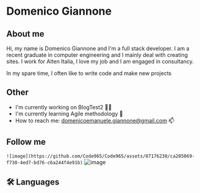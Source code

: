 # Domenico Giannone

## About me

Hi, my name is Domenico Giannone and I'm a full stack developer.
I am a recent graduate in computer engineering and I mainly deal with creating sites.
I work for Alten Italia, I love my job and I am engaged in consultancy.

In my spare time, I often like to write code and make new projects

## Other
- I'm currently working on BlogTest2 👩‍💻
- I'm currently learning Agile methodology 🧠
- How to reach me: domenicoemanuele.giannone@gmail.com 📫

## Follow me
`![image](https://github.com/Code965/Code965/assets/87176230/ca205069-f730-4ed7-bd76-c6a244f4e91b)`
![image](https://github.com/Code965/Code965/assets/87176230/77ff4e8e-3f7a-408e-931f-e75bfd552773)



## 🛠 Languages

